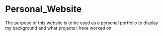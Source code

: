 # Personal_Website
The purpose of this website is to be used as a personal portfolio to display my background and what projects I have worked on.
